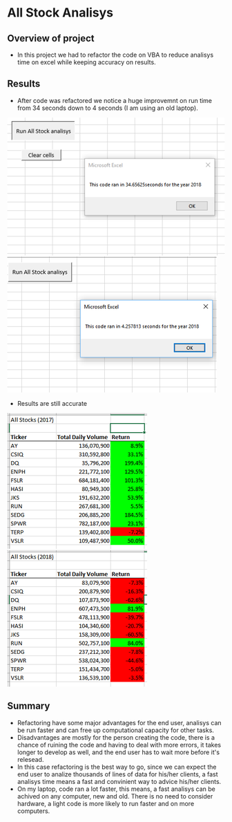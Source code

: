 # All Stock Analisys

## Overview of project

- In this project we had to refactor the code on VBA to reduce analisys time on excel while keeping accuracy on results.

## Results

- After code was refactored we notice a huge improvemnt on run time from 34 seconds down to 4 seconds (I am using an old laptop).

![before refactoring](/Resources/runtimebeforerefactoring.png)
![after refactoring](/Resources/Refactored.png)

- Results are still accurate

![Analisys for 2017](/Resources/VBA_Challenge_2017.png)
![Analisys for 2018](/Resources/VBA_Challenge_2018.png)

## Summary

- Refactoring have some major advantages for the end user, analisys can be run faster and can free up computational capacity for other tasks.
- Disadvantages are mostly for the person creating the code, there is a chance of ruining the code and having to deal with more errors, it takes longer to develop as well, and the end user has to wait more before it's relesead.
- In this case refactoring is the best way to go, since we can expect the end user to analize thousands of lines of data for his/her clients, a fast analisys time means a fast and convinient way to advice his/her clients.
- On my laptop, code ran a lot faster, this means, a fast analisys can be achived on any computer, new and old. There is no need to consider hardware, a light code is more likely to run faster and on more computers.